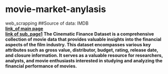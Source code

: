 # movie-market-anylasis
web_scrapping
##Source of data: IMDB<br>
[**link_of main page**](https://www.boxofficemojo.com/showdown/)
<br>
[**link of sub_page1**](https://www.boxofficemojo.com/showdown/sd943519236/?ref_=bo_shs_sd)
**The Cinematic Finance Dataset is a comprehensive collection of movie data that provides valuable insights into the financial aspects of the film industry. This dataset encompasses various key attributes such as gross value, distributor, budget, rating, release date, and closure information. It serves as a valuable resource for researchers, analysts, and movie enthusiasts interested in studying and analyzing the financial performance of movies.**
